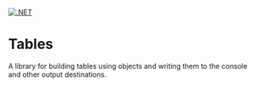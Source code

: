 [![.NET](https://github.com/amal-stack/Amalgam.Tables/actions/workflows/dotnet.yml/badge.svg)](https://github.com/amal-stack/Amalgam.Tables/actions/workflows/dotnet.yml)
# Tables
A library for building tables using objects and writing them to the console and other output destinations.
